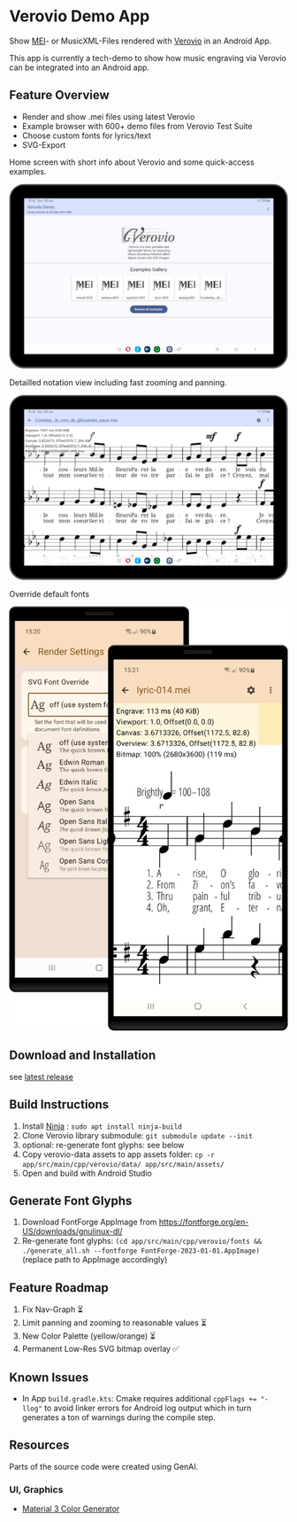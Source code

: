 # Verovio Demo App

Show [MEI](https://music-encoding.org/about/)- or MusicXML-Files rendered with [Verovio](https://www.verovio.org/index.xhtml) in an Android App.

This app is currently a tech-demo to show how music engraving via Verovio can be integrated into an Android app.

## Feature Overview

- Render and show .mei files using latest Verovio
- Example browser with 600+ demo files from Verovio Test Suite
- Choose custom fonts for lyrics/text
- SVG-Export

Home screen with short info about Verovio and some quick-access examples.

![](docs/home-screen-tablet.png)

Detailled notation view including fast zooming and panning.

![](docs/notation-view-zoom-tablet.png)

Override default fonts

![](docs/font-override-demo-phone.png)


## Download and Installation

see [latest release](https://github.com/henrythasler/verovio-demo-app/releases/latest)

## Build Instructions

1. Install [Ninja](https://ninja-build.org/) : `sudo apt install ninja-build`
2. Clone Verovio library submodule: `git submodule update --init`
3. optional: re-generate font glyphs: see below
4. Copy verovio-data assets to app assets folder: `cp -r app/src/main/cpp/verovio/data/ app/src/main/assets/`
5. Open and build with Android Studio

## Generate Font Glyphs

1. Download FontForge AppImage from https://fontforge.org/en-US/downloads/gnulinux-dl/
2. Re-generate font glyphs: `(cd app/src/main/cpp/verovio/fonts && ./generate_all.sh --fontforge FontForge-2023-01-01.AppImage)` (replace path to AppImage accordingly)

## Feature Roadmap

1. Fix Nav-Graph ⏳
2. Limit panning and zooming to reasonable values ⏳
3. New Color Palette (yellow/orange) ⏳
4. Permanent Low-Res SVG bitmap overlay ✅

## Known Issues

- In App `build.gradle.kts`: Cmake requires additional `cppFlags += "-llog"` to avoid linker errors for Android log output which in turn generates a ton of warnings during the compile step.

## Resources

Parts of the source code were created using GenAI.

### UI, Graphics

- [Material 3 Color Generator](https://www.logicui.com/colorgenerator)